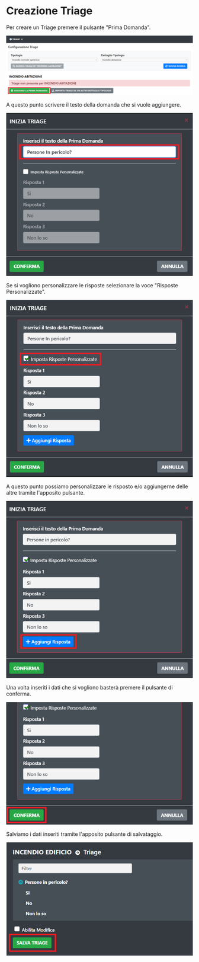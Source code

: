 # Creazione Triage

Per creare un Triage premere il pulsante "Prima Domanda".

![Creazione Triage](./img/add_button.png)

A questo punto scrivere il testo della domanda che si vuole aggiungere.

![Creazione Triage](./img/add.png)

Se si vogliono personalizzare le risposte selezionare la voce "Risposte Personalizzate".

![Creazione Triage](./img/add_flag_custom_responses.png)

A questo punto possiamo personalizzare le risposto e/o aggiungerne delle altre tramite l'apposito pulsante.

![Creazione Triage](./img/add_custom_response.png)

Una volta inseriti i dati che si vogliono basterà premere il pulsante di conferma.

![Creazione Triage](./img/add_modaL_button.png)

Salviamo i dati inseriti tramite l'apposito pulsante di salvataggio.

![Creazione Triage](./img/add_save_button.png)
